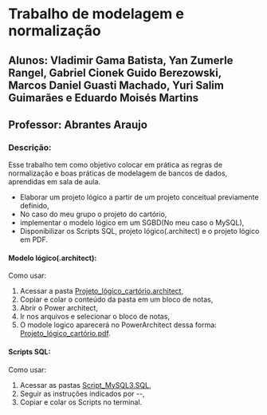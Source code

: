 # Trabalho de modelagem e normalização
## Alunos: Vladimir Gama Batista, Yan Zumerle Rangel, Gabriel Cionek Guido Berezowski, Marcos Daniel Guasti Machado, Yuri Salim Guimarães e Eduardo Moisés Martins
## Professor: Abrantes Araujo
### Descrição:
Esse trabalho tem como objetivo colocar em prática as regras de normalização e boas práticas de modelagem de bancos de dados, aprendidas em sala de aula.
* Elaborar um projeto lógico a partir de um projeto conceitual previamente definido,
* No caso do meu grupo o projeto do cartório,
* implementar o modelo lógico em um SGBD(No meu caso o MySQL),
* Disponibilizar os Scripts SQL, projeto lógico(.architect) e o projeto lógico em PDF.

#### Modelo lógico(.architect):
Como usar:
1. Acessar a pasta [Projeto_lógico_cartório.architect](<https://github.com/VladimirGB1/uvv_bd_1_cc1m/blob/main/Trabalho%20de%20modelagem%20e%20normaliza%C3%A7%C3%A3o/Projeto_l%C3%B3gico_cart%C3%B3rio.architect>),
2. Copiar e colar o conteúdo da pasta em um bloco de notas,
3. Abrir o Power architect,
4. Ir nos arquivos e selecionar o bloco de notas,
5. O modole logico aparecerá no PowerArchitect dessa forma: [Projeto_lógico_cartório.pdf](<https://github.com/VladimirGB1/uvv_bd_1_cc1m/blob/main/Trabalho%20de%20modelagem%20e%20normaliza%C3%A7%C3%A3o/Projeto_l%C3%B3gico_cart%C3%B3rio.pdf>).

#### Scripts SQL:
Como usar:
1. Acessar as pastas [Script_MySQL3.SQL](<https://github.com/VladimirGB1/uvv_bd_1_cc1m/blob/main/Trabalho%20de%20modelagem%20e%20normaliza%C3%A7%C3%A3o/Script_MySQL3.SQL>),
2. Seguir as instruções indicados por --,
3. Copiar e colar os Scripts no terminal.
